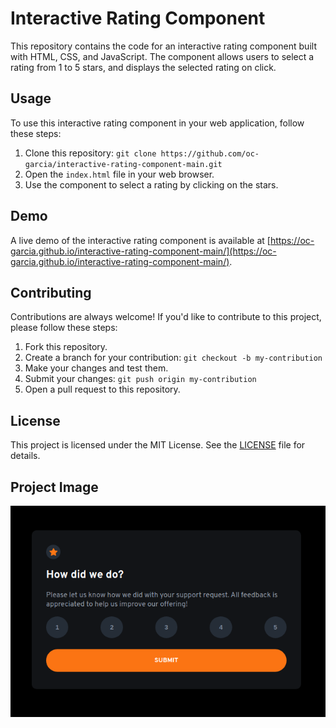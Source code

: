 # Interactive Rating Component

This repository contains the code for an interactive rating component built with HTML, CSS, and JavaScript. The component allows users to select a rating from 1 to 5 stars, and displays the selected rating on click.

## Usage

To use this interactive rating component in your web application, follow these steps:

1. Clone this repository: `git clone https://github.com/oc-garcia/interactive-rating-component-main.git`
2. Open the `index.html` file in your web browser.
3. Use the component to select a rating by clicking on the stars.

## Demo

A live demo of the interactive rating component is available at [https://oc-garcia.github.io/interactive-rating-component-main/](https://oc-garcia.github.io/interactive-rating-component-main/).

## Contributing

Contributions are always welcome! If you'd like to contribute to this project, please follow these steps:

1. Fork this repository.
2. Create a branch for your contribution: `git checkout -b my-contribution`
3. Make your changes and test them.
4. Submit your changes: `git push origin my-contribution`
5. Open a pull request to this repository.

## License

This project is licensed under the MIT License. See the [LICENSE](LICENSE) file for details.


## Project Image
![](./images/Screenshot%20from%202023-01-04%2000-02-46.png#vitrinedev)
